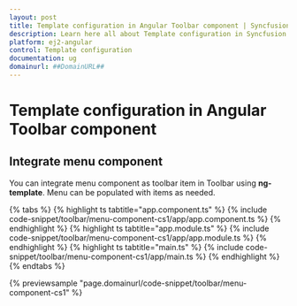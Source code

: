 ```yaml
---
layout: post
title: Template configuration in Angular Toolbar component | Syncfusion
description: Learn here all about Template configuration in Syncfusion Angular Toolbar component of Syncfusion Essential JS 2 and more.
platform: ej2-angular
control: Template configuration 
documentation: ug
domainurl: ##DomainURL##
---
```


# Template configuration in Angular Toolbar component

## Integrate menu component

You can integrate menu component as toolbar item in Toolbar using **ng-template**. Menu can be populated with items as needed.

{% tabs %}
{% highlight ts tabtitle="app.component.ts" %}
{% include code-snippet/toolbar/menu-component-cs1/app/app.component.ts %}
{% endhighlight %}
{% highlight ts tabtitle="app.module.ts" %}
{% include code-snippet/toolbar/menu-component-cs1/app/app.module.ts %}
{% endhighlight %}
{% highlight ts tabtitle="main.ts" %}
{% include code-snippet/toolbar/menu-component-cs1/app/main.ts %}
{% endhighlight %}
{% endtabs %}
  
{% previewsample "page.domainurl/code-snippet/toolbar/menu-component-cs1" %}
